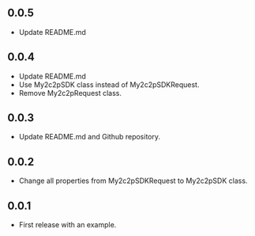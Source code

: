 ## 0.0.5
* Update README.md

## 0.0.4
* Update README.md
* Use My2c2pSDK class instead of My2c2pSDKRequest.
* Remove My2c2pRequest class.

## 0.0.3
* Update README.md and Github repository.

## 0.0.2
* Change all properties from My2c2pSDKRequest to My2c2pSDK class.

## 0.0.1
* First release with an example.
